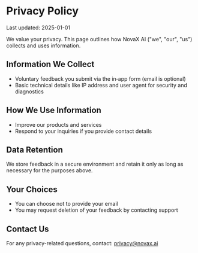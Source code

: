 # Privacy Policy

Last updated: 2025-01-01

We value your privacy. This page outlines how NovaX AI ("we", "our", "us") collects and uses information.

## Information We Collect
- Voluntary feedback you submit via the in‑app form (email is optional)
- Basic technical details like IP address and user agent for security and diagnostics

## How We Use Information
- Improve our products and services
- Respond to your inquiries if you provide contact details

## Data Retention
We store feedback in a secure environment and retain it only as long as necessary for the purposes above.

## Your Choices
- You can choose not to provide your email
- You may request deletion of your feedback by contacting support

## Contact Us
For any privacy-related questions, contact: privacy@novax.ai